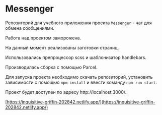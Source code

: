 # Messenger
Репозиторий для учебного приложения проекта `Messenger` - чат для обмена сообщениями.

Работа над проектом заморожена.

 
На данный момент реализованы заготовки страниц.

Использовались препроцессор scss и шаблонизатор handlebars. 

Производилась сборка с помощью Parcel.


Для запуска проекта необходимо скачать репозиторий, установить зависимости с помощью ```npm install``` и ввести команду ```npm run start```. 

Проект будет доступен по адресу http://localhost:3000/.

[https://inquisitive-griffin-202842.netlify.app/](https://inquisitive-griffin-202842.netlify.app/)
